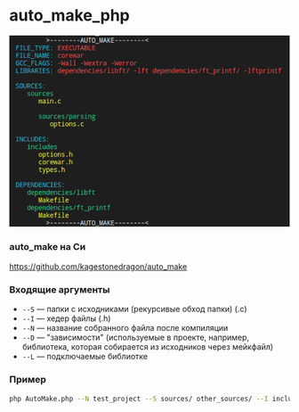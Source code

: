 # auto_make_php

<img src="https://github.com/kagestonedragon/auto_make_php/blob/master/pics/terminal.png">

### auto_make на Си
https://github.com/kagestonedragon/auto_make

### Входящие аргументы
* `--S` — папки с исходниками (рекурсивые обход папки) (.c)
* `--I` — хедер файлы (.h)
* `--N` — название собранного файла после компиляции
* `--D` — "зависимости" (используемые в проекте, например, библиотека, которая собирается из исходников через мейкфайл)
* `--L` — подключаемые библиотке

### Пример
```bash
php AutoMake.php --N test_project --S sources/ other_sources/ --I includes/ other_includes/ --D dep/lib1 dep/lib2 --L "dep/lib1 -llib1 dep/lib2 -llib2"
```
